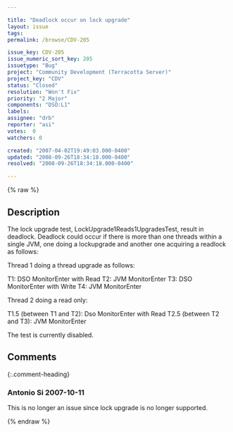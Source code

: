 ```yaml
---

title: "Deadlock occur on lock upgrade"
layout: issue
tags: 
permalink: /browse/CDV-205

issue_key: CDV-205
issue_numeric_sort_key: 205
issuetype: "Bug"
project: "Community Development (Terracotta Server)"
project_key: "CDV"
status: "Closed"
resolution: "Won't Fix"
priority: "2 Major"
components: "DSO:L1"
labels: 
assignee: "drb"
reporter: "asi"
votes:  0
watchers: 0

created: "2007-04-02T19:49:03.000-0400"
updated: "2008-09-26T18:34:18.000-0400"
resolved: "2008-09-26T18:34:18.000-0400"

---
```




{% raw %}



## Description

<div markdown="1" class="description">

The lock upgrade test, LockUpgrade1Reads1UpgradesTest, result in deadlock. Deadlock could occur if there is more than one threads within a single JVM, one doing a lockupgrade and another one acquiring a readlock as follows:

Thread 1 doing a thread upgrade as follows:

 T1: DSO MonitorEnter with Read
 T2: JVM MonitorEnter
 T3: DSO MonitorEnter with Write
 T4: JVM MonitorEnter

 Thread 2 doing a read only:

 T1.5 (between T1 and T2): Dso MonitorEnter with Read
 T2.5 (between T2 and T3): JVM MonitorEnter

The test is currently disabled.

</div>

## Comments


{:.comment-heading}
### **Antonio Si** <span class="date">2007-10-11</span>

<div markdown="1" class="comment">

This is no longer an issue since lock upgrade is no longer supported.

</div>



{% endraw %}
